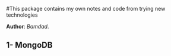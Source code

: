 #This package contains my own notes and code from trying new technologies

**Author**: *Bamdad*.


## 1- MongoDB